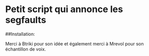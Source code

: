 # Petit script qui annonce les segfaults

##Installation:

Merci à Btriki pour son idée et également
merci à  Mrevol pour son échantillon de voix.